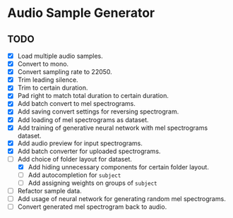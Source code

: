 # Audio Sample Generator

## TODO

- [x] Load multiple audio samples.
- [x] Convert to mono.
- [x] Convert sampling rate to 22050.
- [x] Trim leading silence.
- [x] Trim to certain duration.
- [x] Pad right to match total duration to certain duration.
- [x] Add batch convert to mel spectrograms.
- [x] Add saving convert settings for reversing spectrogram.
- [x] Add loading of mel spectrograms as dataset.
- [x] Add training of generative neural network with mel spectrograms dataset.
- [x] Add audio preview for input spectrograms.
- [x] Add batch converter for uploaded spectrograms.
- [ ] Add choice of folder layout for dataset.
  - [x] Add hiding unnecessary components for certain folder layout.
  - [ ] Add autocompletion for `subject`
  - [ ] Add assigning weights on groups of `subject`
- [ ] Refactor sample data.
- [ ] Add usage of neural network for generating random mel spectrograms.
- [ ] Convert generated mel spectrogram back to audio.
